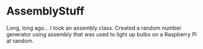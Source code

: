 # AssemblyStuff
Long, long ago... I took an assembly class. Created a random number generator using assembly that was used to light up bulbs on a Raspberry Pi at random.
